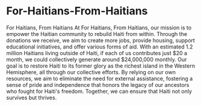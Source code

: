 # For-Haitians-From-Haitians

 For Haitians, From Haitians
At For Haitians, From Haitians, our mission is to empower the Haitian community to rebuild Haiti from within. Through the donations we receive, we aim to create more jobs, provide housing, support educational initiatives, and offer various forms of aid.
With an estimated 1.2 million Haitians living outside of Haiti, if each of us contributes just $20 a month, we could collectively generate around $24,000,000 monthly. Our goal is to restore Haiti to its former glory as the richest island in the Western Hemisphere, all through our collective efforts.
By relying on our own resources, we aim to eliminate the need for external assistance, fostering a sense of pride and independence that honors the legacy of our ancestors who fought for Haiti's freedom. Together, we can ensure that Haiti not only survives but thrives.
